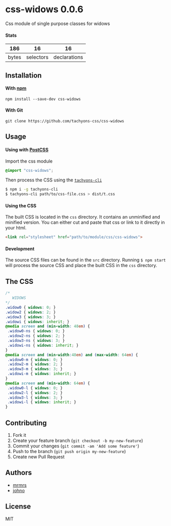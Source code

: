 # css-widows 0.0.6

Css module of single purpose classes for widows

#### Stats

186 | 16 | 16
---|---|---
bytes | selectors | declarations

## Installation

#### With [npm](https://npmjs.com)

```
npm install --save-dev css-widows
```

#### With Git

```
git clone https://github.com/tachyons-css/css-widows
```

## Usage

#### Using with [PostCSS](https://github.com/postcss/postcss)

Import the css module

```css
@import "css-widows";
```

Then process the CSS using the [`tachyons-cli`](https://github.com/tachyons-css/tachyons-cli)

```sh
$ npm i -g tachyons-cli
$ tachyons-cli path/to/css-file.css > dist/t.css
```

#### Using the CSS

The built CSS is located in the `css` directory. It contains an unminified and minified version.
You can either cut and paste that css or link to it directly in your html.

```html
<link rel="stylesheet" href="path/to/module/css/css-widows">
```

#### Development

The source CSS files can be found in the `src` directory.
Running `$ npm start` will process the source CSS and place the built CSS in the `css` directory.

## The CSS

```css
/*
   WIDOWS
*/
.widow0 { widows: 0; }
.widow2 { widows: 2; }
.widow3 { widows: 3; }
.widowi { widows: inherit; }
@media screen and (min-width: 48em) {
 .widow0-ns { widows: 0; }
 .widow2-ns { widows: 2; }
 .widow3-ns { widows: 3; }
 .widowi-ns { widows: inherit; }
}
@media screen and (min-width:48em) and (max-width: 64em) {
 .widow0-m { widows: 0; }
 .widow2-m { widows: 2; }
 .widow3-m { widows: 3; }
 .widowi-m { widows: inherit; }
}
@media screen and (min-width: 64em) {
 .widow0-l { widows: 0; }
 .widow2-l { widows: 2; }
 .widow3-l { widows: 3; }
 .widowi-l { widows: inherit; }
}
```

## Contributing

1. Fork it
2. Create your feature branch (`git checkout -b my-new-feature`)
3. Commit your changes (`git commit -am 'Add some feature'`)
4. Push to the branch (`git push origin my-new-feature`)
5. Create new Pull Request

## Authors

* [mrmrs](http://mrmrs.io)
* [johno](http://johnotander.com)

## License

MIT

